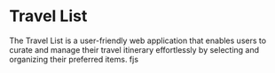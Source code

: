 # Travel List

The Travel List is a user-friendly web application that enables users to curate and manage their travel itinerary effortlessly by selecting and organizing their preferred items.
fjs
